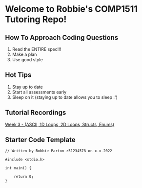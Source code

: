 # Welcome to Robbie's COMP1511 Tutoring Repo!

## How To Approach Coding Questions
<ol>
    <li>Read the ENTIRE spec!!!</li>
    <li>Make a plan</li>
    <li>Use good style</li>

</ol>

## Hot Tips
<ol>
    <li>Stay up to date</li>
    <li>Start all assessments early</li>
    <li>Sleep on it (staying up to date allows you to sleep :')</li>

</ol>

## Tutorial Recordings
[Week 3 - (ASCII, 1D Loops, 2D Loops, Structs, Enums)](https://youtu.be/4lleKPFgx3k)

## Starter Code Template

```
// Written by Robbie Parton z51234578 on x-x-2022

#include <stdio.h>

int main() {

    return 0;
}
```


<!-- >
